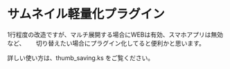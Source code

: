 # サムネイル軽量化プラグイン

1行程度の改造ですが、マルチ展開する場合にWEBは有効、スマホアプリは無効など、　　
切り替えたい場合にプラグイン化してると便利かと思います。

詳しい使い方は、thumb_saving.ks をご覧ください。　　
